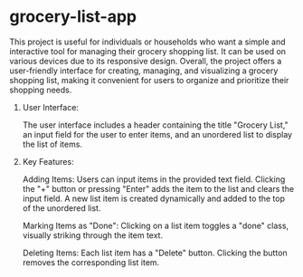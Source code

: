 # grocery-list-app

This project is useful for individuals or households who want a simple and interactive tool for managing their grocery shopping list. It can be used on various devices due to its responsive design. Overall, the project offers a user-friendly interface for creating, managing, and visualizing a grocery shopping list, making it convenient for users to organize and prioritize their shopping needs.

1) User Interface:

   The user interface includes a header containing the title "Grocery List," an input field for the user to enter items, and an unordered list to display the list of items.


2) Key Features:

   Adding Items:
   Users can input items in the provided text field.
   Clicking the "+" button or pressing "Enter" adds the item to the list and clears the input field.
   A new list item is created dynamically and added to the top of the unordered list.

   Marking Items as "Done":
   Clicking on a list item toggles a "done" class, visually striking through the item text.

   Deleting Items:
   Each list item has a "Delete" button. Clicking the button removes the corresponding list item.
